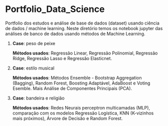 # Portfolio_Data_Science
Portfolio dos estudos e análise de base de dados (dataset) usando ciência de dados / machine learning. Neste diretório temos os notebook jupyter das análises de banco de dados usando métodos de Machine Learning.

1. **Case**: peso de peixe

   **Métodos usados**: Regressão Linear, Regressão Polinomial, Regressão Ridge, Regressão Lasso e Regressão Elasticnet.

2. **Case**: estilo musical

   **Métodos usados**: Métodos Ensemble - Bootstrap Aggregation (Bagging), Random Forest, Boosting Adaptável, AdaBoost e Voting Esemble. Mais Análise de Componentes Principais (PCA).
   
3. **Case**: bandeira e religião

   **Métodos usados**: Redes Neurais perceptron multicamadas (MLP), comparação com os modelos Regressão Logística, KNN (K-vizinhos mais próximos), Árvore de Decisão e Random Forest.
